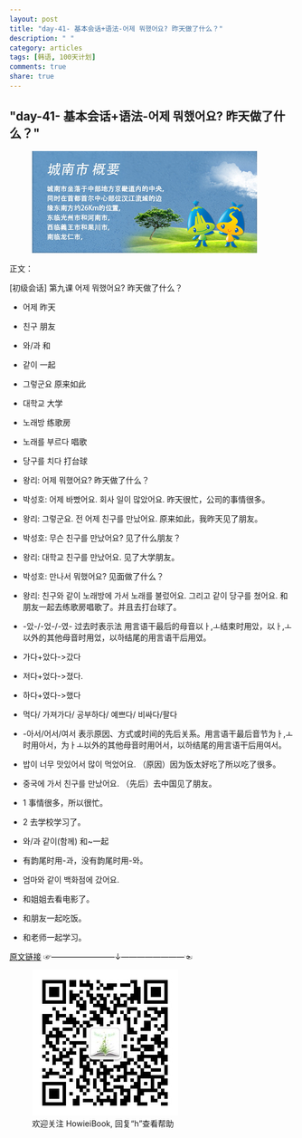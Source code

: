 ```yaml
---
layout: post
title: "day-41- 基本会话+语法-어제 뭐했어요? 昨天做了什么？"
description: " "
category: articles
tags: [韩语, 100天计划]
comments: true
share: true
---
```


"day-41- 基本会话+语法-어제 뭐했어요? 昨天做了什么？"
---
<figure >
    <a href="../../images/2014/09/22/k41.jpg"><img src="../../images/2014/09/22/k41.jpg" alt="image"></a>
<figcaption>  </figcaption>
</figure>
正文：

[初级会话] 第九课 어제 뭐했어요? 昨天做了什么？

* 어제 昨天
* 친구 朋友
* 와/과  和
* 같이  一起
* 그렇군요 原来如此 
* 대학교  大学
* 노래방  练歌房
* 노래를 부르다 唱歌
* 당구를 치다 打台球


* 왕리: 어제 뭐했어요? 昨天做了什么？
* 박성호: 어제 바빴어요. 회사 일이 많았어요. 昨天很忙，公司的事情很多。
* 왕리: 그렇군요. 전 어제 친구를 만났어요. 原来如此，我昨天见了朋友。
* 박성호: 무슨 친구를 만났어요? 见了什么朋友？
* 왕리: 대학교 친구를 만났어요. 见了大学朋友。
* 박성호: 만나서 뭐했어요? 见面做了什么？
* 왕리: 친구와 같이 노래방에 가서 노래를 불렀어요. 그리고 같이 당구를 쳤어요. 和朋友一起去练歌房唱歌了。并且去打台球了。


* -았-/-었-/-였-  过去时表示法
用言语干最后的母音以ㅏ,ㅗ结束时用았，以ㅏ,ㅗ以外的其他母音时用었，以하结尾的用言语干后用였。
* 가다+았다->갔다
* 저다+었다->졌다.
* 하다+였다->했다
* 먹다/ 가져가다/ 공부하다/ 예쁘다/ 비싸다/팔다


* -아서/어서/여서
表示原因、方式或时间的先后关系。用言语干最后音节为ㅏ,ㅗ时用아서，为ㅏㅗ以外的其他母音时用어서，以하结尾的用言语干后用여서。
* 밥이 너무 맛있어서 많이 먹었어요. （原因）因为饭太好吃了所以吃了很多。
* 중국에 가서 친구를 만났어요. （先后）去中国见了朋友。
* 1 事情很多，所以很忙。
* 2 去学校学习了。


* 와/과 같이(함께) 和~一起
* 有韵尾时用-과，没有韵尾时用-와。
* 엄마와 같이 백화점에 갔어요.
* 和姐姐去看电影了。
* 和朋友一起吃饭。
* 和老师一起学习。

 

[原文链接](http://www.liuxuekorea.com/Board/view.aspx?BoardID=30&NowPage=6&cgID=247&cgdh=1&m1=3&m2=6&sTab=2&cID=5966)
☞————————↓————————☜
<figure >
    <a href="../../images/HowieiBook2D.jpg"><img src="../../images/HowieiBook2D.jpg" alt="image"></a>
    <figcaption> 欢迎关注 HowieiBook, 回复“h”查看帮助</figcaption>
</figure>
